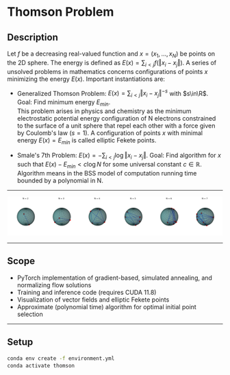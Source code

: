 # Thomson Problem

## Description
Let $f$ be a decreasing real-valued function and $x = (x_1,\ldots, x_N)$ be points on the 2D sphere. The energy is defined as $E(x) = \sum_{i < j} f(\Vert x_i - x_j\Vert )$. A series of unsolved problems in mathematics concerns configurations of points $x$ minimizing the energy $E(x)$. Important instantiations are:
- Generalized Thomson Problem: $E(x) = \sum_{i < j} \Vert x_i - x_j\Vert^{-s}$ with $s\in\R$. Goal: Find minimum energy $E_{min}$.<br>
This problem arises in physics and chemistry as the minimum electrostatic potential energy configuration of N electrons constrained to the surface of a unit sphere that repel each other with a force given by Coulomb's law ($s=1$). A configuration of points $x$ with minimal energy $E(x) = E_{min}$ is called elliptic Fekete points.

-  Smale's 7th Problem: $E(x) = -\sum_{i < j} \log \Vert x_i - x_j\Vert$. Goal: Find algorithm for $x$ such that $E(x) - E_{min} < c \log N$ for some universal constant $c\in\mathbb{R}$.<br>
Algorithm means in the BSS model of computation running time bounded by a polynomial in N.

---

![Thomson Problem Visualization](assets/example.png)

---

## Scope
- PyTorch implementation of gradient-based, simulated annealing, and normalizing flow solutions
- Training and inference code (requires CUDA 11.8)
- Visualization of vector fields and elliptic Fekete points
- Approximate (polynomial time) algorithm for optimal initial point selection

---

## Setup
```bash
conda env create -f environment.yml
conda activate thomson
```
